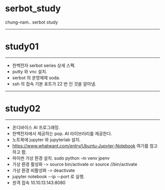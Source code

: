 # serbot_study
chung-nam.. serbot study
- - -
# study01
- - -
* 한백전자 serbot series 상세 스펙.
* putty 와 vnc 설치.
* serbot 의 운영체제 soda.
* ssh 의 접속 기본 포트가 22 번 인 것을 알아냄. 
- - -
# study02
- - -
* 온디바이스 AI 프로그래밍.
* 한백전자에서 제공하는 pop. AI 라이브러리를 제공한다. 
* 노트북에 jupyter 와 jupyterlab 설치.
* https://www.whatwant.com/entry/Ubuntu-Jupyter-Notebook 여기를 참고 하고 함. 
* 파이썬 가상 환경 설치. sudo python -m venv jpenv
* 가상 환경 활성화 -> source bin/activate or source /<venv-dir>/bin/activate
* 가상 환경 비활성화 -> deactivate
* jupyter notebook --ip --port 로 실행. 	
* 원격 접속 10.10.13.143:8080









